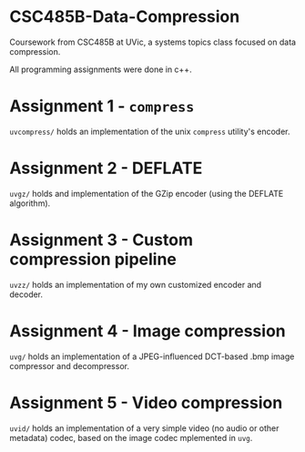 # CSC485B-Data-Compression
Coursework from CSC485B at UVic, a systems topics class focused on data compression.

All programming assignments were done in c++.

# Assignment 1 - `compress`
`uvcompress/` holds an implementation of the unix `compress` utility's encoder. 

# Assignment 2 - DEFLATE
`uvgz/` holds and implementation of the GZip encoder (using the DEFLATE algorithm).

# Assignment 3 - Custom compression pipeline
`uvzz/` holds an implementation of my own customized encoder and decoder.

# Assignment 4 - Image compression
`uvg/` holds an implementation of a JPEG-influenced DCT-based .bmp image compressor and decompressor.

# Assignment 5 - Video compression
`uvid/` holds an implementation of a very simple video (no audio or other metadata) codec, based on
the image codec mplemented in `uvg`.
